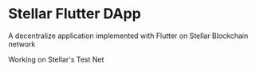 # Stellar Flutter DApp

A decentralize application implemented with Flutter on Stellar Blockchain network

Working on Stellar's Test Net

